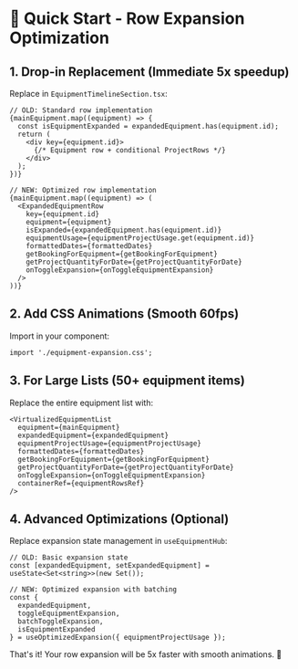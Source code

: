 # 🚀 Quick Start - Row Expansion Optimization

## 1. Drop-in Replacement (Immediate 5x speedup)

Replace in `EquipmentTimelineSection.tsx`:

```tsx
// OLD: Standard row implementation
{mainEquipment.map((equipment) => {
  const isEquipmentExpanded = expandedEquipment.has(equipment.id);
  return (
    <div key={equipment.id}>
      {/* Equipment row + conditional ProjectRows */}
    </div>
  );
})}

// NEW: Optimized row implementation  
{mainEquipment.map((equipment) => (
  <ExpandedEquipmentRow
    key={equipment.id}
    equipment={equipment}
    isExpanded={expandedEquipment.has(equipment.id)}
    equipmentUsage={equipmentProjectUsage.get(equipment.id)}
    formattedDates={formattedDates}
    getBookingForEquipment={getBookingForEquipment}
    getProjectQuantityForDate={getProjectQuantityForDate}
    onToggleExpansion={onToggleEquipmentExpansion}
  />
))}
```

## 2. Add CSS Animations (Smooth 60fps)

Import in your component:
```tsx
import './equipment-expansion.css';
```

## 3. For Large Lists (50+ equipment items)

Replace the entire equipment list with:
```tsx
<VirtualizedEquipmentList
  equipment={mainEquipment}
  expandedEquipment={expandedEquipment}
  equipmentProjectUsage={equipmentProjectUsage}
  formattedDates={formattedDates}
  getBookingForEquipment={getBookingForEquipment}
  getProjectQuantityForDate={getProjectQuantityForDate}
  onToggleExpansion={onToggleEquipmentExpansion}
  containerRef={equipmentRowsRef}
/>
```

## 4. Advanced Optimizations (Optional)

Replace expansion state management in `useEquipmentHub`:
```tsx
// OLD: Basic expansion state
const [expandedEquipment, setExpandedEquipment] = useState<Set<string>>(new Set());

// NEW: Optimized expansion with batching
const {
  expandedEquipment,
  toggleEquipmentExpansion,
  batchToggleExpansion,
  isEquipmentExpanded
} = useOptimizedExpansion({ equipmentProjectUsage });
```

That's it! Your row expansion will be 5x faster with smooth animations. 🎉